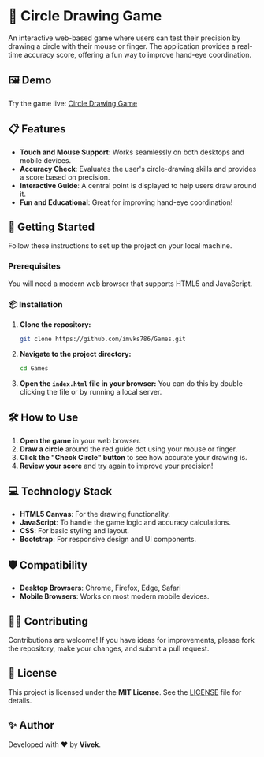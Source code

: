 # 🎨 Circle Drawing Game

An interactive web-based game where users can test their precision by drawing a circle with their mouse or finger. The application provides a real-time accuracy score, offering a fun way to improve hand-eye coordination.

## 🖼️ Demo

Try the game live: [Circle Drawing Game](https://imvks786.github.io/Games/)

## 📋 Features

- **Touch and Mouse Support**: Works seamlessly on both desktops and mobile devices.
- **Accuracy Check**: Evaluates the user's circle-drawing skills and provides a score based on precision.
- **Interactive Guide**: A central point is displayed to help users draw around it.
- **Fun and Educational**: Great for improving hand-eye coordination!

## 🚀 Getting Started

Follow these instructions to set up the project on your local machine.

### Prerequisites

You will need a modern web browser that supports HTML5 and JavaScript.

### 📦 Installation

1. **Clone the repository:**
   ```bash
   git clone https://github.com/imvks786/Games.git
   ```

2. **Navigate to the project directory:**
   ```bash
   cd Games
   ```

3. **Open the `index.html` file in your browser:**
   You can do this by double-clicking the file or by running a local server.

## 🛠️ How to Use

1. **Open the game** in your web browser.
2. **Draw a circle** around the red guide dot using your mouse or finger.
3. **Click the "Check Circle" button** to see how accurate your drawing is.
4. **Review your score** and try again to improve your precision!

## 💻 Technology Stack

- **HTML5 Canvas**: For the drawing functionality.
- **JavaScript**: To handle the game logic and accuracy calculations.
- **CSS**: For basic styling and layout.
- **Bootstrap**: For responsive design and UI components.

## 🛡️ Compatibility

- **Desktop Browsers**: Chrome, Firefox, Edge, Safari
- **Mobile Browsers**: Works on most modern mobile devices.

## 🧑‍💻 Contributing

Contributions are welcome! If you have ideas for improvements, please fork the repository, make your changes, and submit a pull request.

## 📜 License

This project is licensed under the **MIT License**. See the [LICENSE](LICENSE) file for details.

## ✨ Author

Developed with ❤️ by **Vivek**.